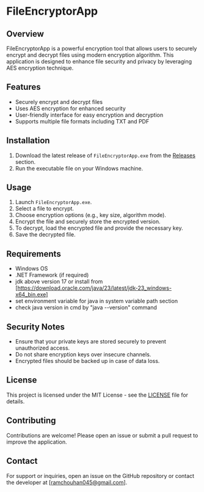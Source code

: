 # FileEncryptorApp

## Overview
FileEncryptorApp is a powerful encryption tool that allows users to securely encrypt and decrypt files using modern encryption algorithm. This application is designed to enhance file security and privacy by leveraging AES encryption technique.

## Features
- Securely encrypt and decrypt files
- Uses AES encryption for enhanced security
- User-friendly interface for easy encryption and decryption
- Supports multiple file formats including TXT and PDF

## Installation
1. Download the latest release of `FileEncryptorApp.exe` from the [Releases](https://github.com/your-repo/FileEncryptorApp/releases) section.
2. Run the executable file on your Windows machine.

## Usage
1. Launch `FileEncryptorApp.exe`.
2. Select a file to encrypt.
3. Choose encryption options (e.g., key size, algorithm mode).
4. Encrypt the file and securely store the encrypted version.
5. To decrypt, load the encrypted file and provide the necessary key.
6. Save the decrypted file.

## Requirements
- Windows OS
- .NET Framework (if required)
- jdk above version 17 or install from [https://download.oracle.com/java/23/latest/jdk-23_windows-x64_bin.exe]
- set environment variable for java in system variable path section
- check java version in cmd by "java --version" command

## Security Notes
- Ensure that your private keys are stored securely to prevent unauthorized access.
- Do not share encryption keys over insecure channels.
- Encrypted files should be backed up in case of data loss.

## License
This project is licensed under the MIT License - see the [LICENSE](LICENSE) file for details.

## Contributing
Contributions are welcome! Please open an issue or submit a pull request to improve the application.

## Contact
For support or inquiries, open an issue on the GitHub repository or contact the developer at [ramchouhan045@gmail.com].

